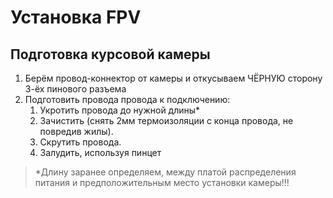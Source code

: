 # Установка FPV

## Подготовка курсовой камеры

1. Берём провод-коннектор от камеры и откусываем ЧЁРНУЮ сторону 3-ёх пинового разъема
1. Подготовить провода провода к подключению:
   1. Укротить провода до нужной длины*
   1. Зачистить (снять 2мм термоизоляции с конца провода, не повредив жилы).
   1. Скрутить провода.
   1. Залудить, используя пинцет
   
> \*Длину заранее определяем, между платой распределения питания и предположительным место установки камеры!!!
